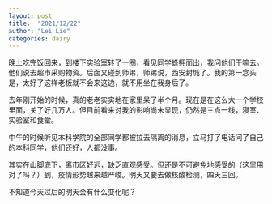 ```yaml
---
layout: post
title:  "2021/12/22"
author: "Lei Lie"
categories: dairy
---
```


晚上吃完饭回来，到楼下实验室转了一圈，看见同学蜂拥而出，我问他们干嘛去。他们说去超市采购物资。后面又碰到师弟，师弟说，西安封城了。我的第一念头是，太好了这样老板就不会来这边，就不用坐在我身后了。

去年刚开始的时候，真的老老实实地在家里呆了半个月。现在是在这么大一个学校里面，关了好几万人。但目前看来对我的影响尚未显现，仍然是三点一线，寝室、实验室和食堂。

中午的时候听见本科学院的全部同学都被拉去隔离的消息，立马打了电话问了自己的本科同学，他们还好，人都没事。

其实在山脚底下，离市区好远，缺乏直观感受。但还是不可避免地感受的（这里用对了吗？）到，疫情形势越来越严峻。明天又要去做核酸检测，四天三回。

不知道今天过后的明天会有什么变化呢？